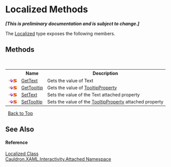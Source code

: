 # Localized Methods
 _**\[This is preliminary documentation and is subject to change.\]**_

The <a href="T_Cauldron_XAML_Interactivity_Attached_Localized">Localized</a> type exposes the following members.


## Methods
&nbsp;<table><tr><th></th><th>Name</th><th>Description</th></tr><tr><td>![Public method](media/pubmethod.gif "Public method")![Static member](media/static.gif "Static member")</td><td><a href="M_Cauldron_XAML_Interactivity_Attached_Localized_GetText">GetText</a></td><td>
Gets the value of Text</td></tr><tr><td>![Public method](media/pubmethod.gif "Public method")![Static member](media/static.gif "Static member")</td><td><a href="M_Cauldron_XAML_Interactivity_Attached_Localized_GetTooltip">GetTooltip</a></td><td>
Gets the value of <a href="F_Cauldron_XAML_Interactivity_Attached_Localized_TooltipProperty">TooltipProperty</a></td></tr><tr><td>![Public method](media/pubmethod.gif "Public method")![Static member](media/static.gif "Static member")</td><td><a href="M_Cauldron_XAML_Interactivity_Attached_Localized_SetText">SetText</a></td><td>
Sets the value of the Text attached property</td></tr><tr><td>![Public method](media/pubmethod.gif "Public method")![Static member](media/static.gif "Static member")</td><td><a href="M_Cauldron_XAML_Interactivity_Attached_Localized_SetTooltip">SetTooltip</a></td><td>
Sets the value of the <a href="F_Cauldron_XAML_Interactivity_Attached_Localized_TooltipProperty">TooltipProperty</a> attached property</td></tr></table>&nbsp;
<a href="#localized-methods">Back to Top</a>

## See Also


#### Reference
<a href="T_Cauldron_XAML_Interactivity_Attached_Localized">Localized Class</a><br /><a href="N_Cauldron_XAML_Interactivity_Attached">Cauldron.XAML.Interactivity.Attached Namespace</a><br />